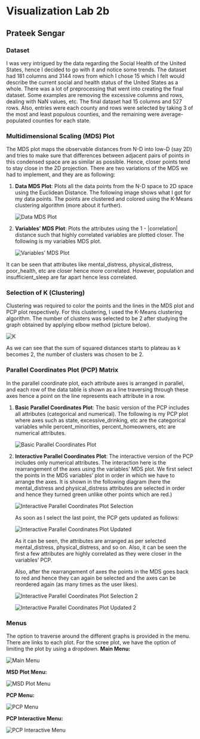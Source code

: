 # Visualization Lab 2b
## Prateek Sengar

### Dataset
I was very intrigued by the data regarding the Social Health of the United States, hence I decided to go with it and notice some trends. The dataset had 181 columns and 3144 rows from which I chose 15 which I felt would describe the current social and health status of the United States as a whole. There was a lot of preprocessing that went into creating the final dataset. Some examples are removing the excessive columns and rows, dealing with NaN values, etc. The final dataset had 15 columns and 527 rows. Also, entries were each county and rows were selected by taking 3 of the most and least populous counties, and the remaining were average-populated counties for each state.

### Multidimensional Scaling (MDS) Plot
The MDS plot maps the observable distances from N-D into low-D (say 2D) and tries to make sure that differences between adjacent pairs of points in this condensed space are as similar as possible. Hence, closer points tend to stay close in the 2D projection. 
There are two variations of the MDS we had to implement, and they are as following:
1. **Data MDS Plot**: Plots all the data points from the N-D space to 2D space using the Euclidean Distance. The following image shows what I got for my data points. The points are clustered and colored using the K-Means clustering algorithm (more about it further). 

   ![Data MDS Plot](screenshots/ss1.png)

2. **Variables’ MDS Plot**: Plots the attributes using the 1 - |correlation| distance such that highly correlated variables are plotted closer. The following is my variables MDS plot. 

   ![Variables’ MDS Plot](screenshots/ss2.png)

It can be seen that attributes like mental_distress, physical_distress, poor_health, etc are closer hence more correlated. However, population and insufficient_sleep are far apart hence less correlated.

### Selection of K (Clustering)
Clustering was required to color the points and the lines in the MDS plot and PCP plot respectively. For this clustering, I used the K-Means clustering algorithm. The number of clusters was selected to be 2 after studying the graph obtained by applying elbow method (picture below). 

   ![K](screenshots/ss3.png)

As we can see that the sum of squared distances starts to plateau as k becomes 2, the number of clusters was chosen to be 2.  

### Parallel Coordinates Plot (PCP) Matrix
In the parallel coordinate plot, each attribute axes is arranged in parallel, and each row of the data table is shown as a line traversing through these axes hence a point on the line represents each attribute in a row. 
1. **Basic Parallel Coordinates Plot**: The basic version of the PCP includes all attributes (categorical and numerical). The following is my PCP plot where axes such as state, excessive_drinking, etc are the categorical variables while percent_minorities, percent_homeowners, etc are numerical attributes. 

   ![Basic Parallel Coordinates Plot](screenshots/ss4.png)

2. **Interactive Parallel Coordinates Plot**: The interactive version of the PCP includes only numerical attributes. The interaction here is the rearrangement of the axes using the variables’ MDS plot. We first select the points in the MDS variables’ plot in order in which we have to arrange the axes. It is shown in the following diagram (here the mental_distress and physical_distress attributes are selected in order and hence they turned green unlike other points which are red.)  

   ![Interactive Parallel Coordinates Plot Selection](screenshots/ss5.png)

   As soon as I select the last point, the PCP gets updated as follows:

   ![Interactive Parallel Coordinates Plot Updated](screenshots/ss6.png)

   As it can be seen, the attributes are arranged as per selected mental_distress, physical_distress, and so on. Also, it can be seen the first a few attributes are highly correlated as they were closer in the variables’ PCP.

   Also, after the rearrangement of axes the points in the MDS goes back to red and hence they can again be selected and the axes can be reordered again (as many times as the user likes).

   ![Interactive Parallel Coordinates Plot Selection 2](screenshots/ss7.png)

   ![Interactive Parallel Coordinates Plot Updated 2](screenshots/ss8.png)

### Menus
The option to traverse around the different graphs is provided in the menu. There are links to each plot. For the scree plot, we have the option of limiting the plot by using a dropdown. 
**Main Menu:**

![Main Menu](screenshots/ss9.png)

**MSD Plot Menu:**

![MSD Plot Menu](screenshots/ss10.png)

**PCP Menu:**

![PCP Menu](screenshots/ss11.png)

**PCP Interactive Menu:**

![PCP Interactive Menu](screenshots/ss12.png)

